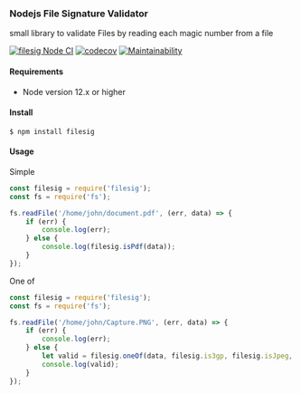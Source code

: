 ### Nodejs File Signature Validator

small library to validate Files by reading each magic number from a file

[![filesig Node CI](https://github.com/telkomdev/node-filesig/actions/workflows/ci.yml/badge.svg)](https://github.com/telkomdev/node-filesig/actions/workflows/ci.yml)
[![codecov](https://codecov.io/gh/lutfailham96/node-filesig/branch/master-test/graph/badge.svg?token=C5GJEHHHA1)](https://codecov.io/gh/lutfailham96/node-filesig)
[![Maintainability](https://api.codeclimate.com/v1/badges/5d5e798f45c785ef2301/maintainability)](https://codeclimate.com/github/lutfailham96/node-filesig/maintainability)

#### Requirements
- Node version 12.x or higher

#### Install

```shell
$ npm install filesig
```

#### Usage
Simple
```javascript
const filesig = require('filesig');
const fs = require('fs');

fs.readFile('/home/john/document.pdf', (err, data) => {
    if (err) {
        console.log(err);
    } else {
        console.log(filesig.isPdf(data));
    }
});

```

One of
```javascript
const filesig = require('filesig');
const fs = require('fs');

fs.readFile('/home/john/Capture.PNG', (err, data) => {
    if (err) {
        console.log(err);
    } else {
        let valid = filesig.oneOf(data, filesig.is3gp, filesig.isJpeg, filesig.isPng);
        console.log(valid);
    }
});
```
